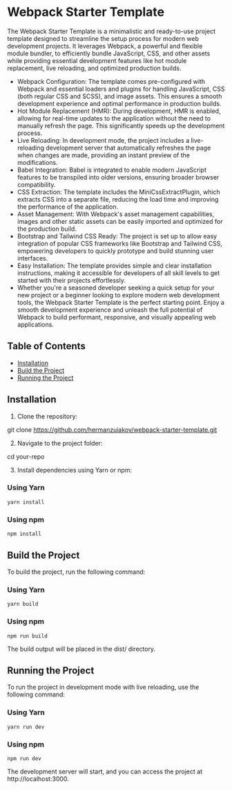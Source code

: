 # Webpack Starter Template

The Webpack Starter Template is a minimalistic and ready-to-use project template designed to streamline the setup process for modern web development projects. It leverages Webpack, a powerful and flexible module bundler, to efficiently bundle JavaScript, CSS, and other assets while providing essential development features like hot module replacement, live reloading, and optimized production builds.

- Webpack Configuration: The template comes pre-configured with Webpack and essential loaders and plugins for handling JavaScript, CSS (both regular CSS and SCSS), and image assets. This ensures a smooth development experience and optimal performance in production builds.
- Hot Module Replacement (HMR): During development, HMR is enabled, allowing for real-time updates to the application without the need to manually refresh the page. This significantly speeds up the development process.
- Live Reloading: In development mode, the project includes a live-reloading development server that automatically refreshes the page when changes are made, providing an instant preview of the modifications.
- Babel Integration: Babel is integrated to enable modern JavaScript features to be transpiled into older versions, ensuring broader browser compatibility.
- CSS Extraction: The template includes the MiniCssExtractPlugin, which extracts CSS into a separate file, reducing the load time and improving the performance of the application.
- Asset Management: With Webpack's asset management capabilities, images and other static assets can be easily imported and optimized for the production build.
- Bootstrap and Tailwind CSS Ready: The project is set up to allow easy integration of popular CSS frameworks like Bootstrap and Tailwind CSS, empowering developers to quickly prototype and build stunning user interfaces.
- Easy Installation: The template provides simple and clear installation instructions, making it accessible for developers of all skill levels to get started with their projects effortlessly.
- Whether you're a seasoned developer seeking a quick setup for your new project or a beginner looking to explore modern web development tools, the Webpack Starter Template is the perfect starting point. Enjoy a smooth development experience and unleash the full potential of Webpack to build performant, responsive, and visually appealing web applications.

## Table of Contents

- [Installation](#installation)
- [Build the Project](#build-the-project)
- [Running the Project](#running-the-project)

## Installation

1. Clone the repository:

git clone https://github.com/hermanzuiakov/webpack-starter-template.git

2. Navigate to the project folder:

cd your-repo

3. Install dependencies using Yarn or npm:

### Using Yarn

```
yarn install
```
### Using npm
```
npm install
```
## Build the Project
To build the project, run the following command:

### Using Yarn
```
yarn build
```
### Using npm
```
npm run build
```
The build output will be placed in the dist/ directory.

## Running the Project
To run the project in development mode with live reloading, use the following command:

### Using Yarn
```
yarn run dev
```
### Using npm
```
npm run dev
```

The development server will start, and you can access the project at http://localhost:3000.
